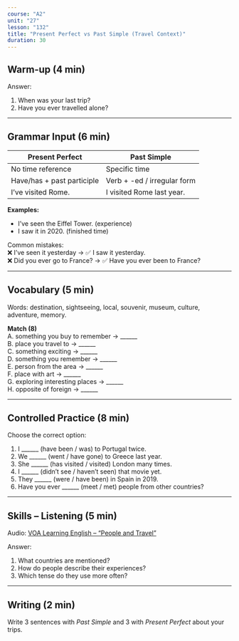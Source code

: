 ```yaml
---
course: "A2"
unit: "27"
lesson: "132"
title: "Present Perfect vs Past Simple (Travel Context)"
duration: 30
---
```


## Warm-up (4 min)
Answer:
1. When was your last trip?  
2. Have you ever travelled alone?  

-------
## Grammar Input (6 min)
| Present Perfect | Past Simple |
|-----------------|--------------|
| No time reference | Specific time |
| Have/has + past participle | Verb + -ed / irregular form |
| I’ve visited Rome. | I visited Rome last year. |

**Examples:**  
- I’ve seen the Eiffel Tower. (experience)  
- I saw it in 2020. (finished time)

Common mistakes:  
❌ I’ve seen it yesterday → ✅ I saw it yesterday.  
❌ Did you ever go to France? → ✅ Have you ever been to France?  

-------
## Vocabulary (5 min)
Words: destination, sightseeing, local, souvenir, museum, culture, adventure, memory.  

**Match (8)**  
A. something you buy to remember → ______  
B. place you travel to → ______  
C. something exciting → ______  
D. something you remember → ______  
E. person from the area → ______  
F. place with art → ______  
G. exploring interesting places → ______  
H. opposite of foreign → ______  

-------
## Controlled Practice (8 min)
Choose the correct option:  
1. I ______ (have been / was) to Portugal twice.  
2. We ______ (went / have gone) to Greece last year.  
3. She ______ (has visited / visited) London many times.  
4. I ______ (didn’t see / haven’t seen) that movie yet.  
5. They ______ (were / have been) in Spain in 2019.  
6. Have you ever ______ (meet / met) people from other countries?  

-------
## Skills – Listening (5 min)
Audio: [VOA Learning English – “People and Travel”](https://learningenglish.voanews.com/)  

Answer:  
1. What countries are mentioned?  
2. How do people describe their experiences?  
3. Which tense do they use more often?  

-------
## Writing (2 min)
Write 3 sentences with *Past Simple* and 3 with *Present Perfect* about your trips.
